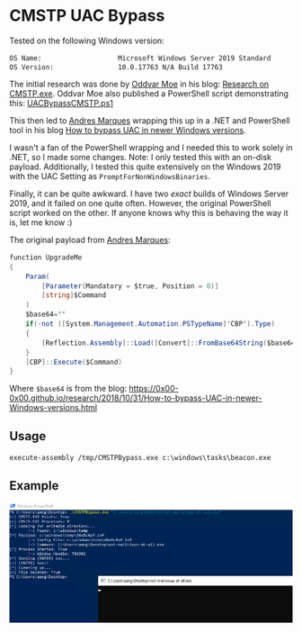 # CMSTP UAC Bypass

Tested on the following Windows version:
```
OS Name:                   Microsoft Windows Server 2019 Standard
OS Version:                10.0.17763 N/A Build 17763
```

The initial research was done by [Oddvar Moe](https://oddvar.moe/) in his blog: [Research on CMSTP.exe](https://oddvar.moe/2017/08/15/research-on-cmstp-exe/). Oddvar Moe also published a PowerShell script demonstrating this: [UACBypassCMSTP.ps1 ](https://gist.github.com/api0cradle/cf36fd40fa991c3a6f7755d1810cc61e#file-uacbypasscmstp-ps1)

This then led to [Andres Marques](https://twitter.com/_zc00l) wrapping this up in a .NET and PowerShell tool in his blog [How to bypass UAC in newer Windows versions](https://0x00-0x00.github.io/research/2018/10/31/How-to-bypass-UAC-in-newer-Windows-versions.html).

I wasn't a fan of the PowerShell wrapping and I needed this to work solely in .NET, so I made some changes. Note: I only tested this with an on-disk payload. Additionally, I tested this quite extensively on the Windows 2019 with the UAC Setting as `PromptForNonWindowsBinaries`. 

Finally, it can be quite awkward. I have two _exact_ builds of Windows Server 2019, and it failed on one quite often. However, the original PowerShell script worked on the other. If anyone knows why this is behaving the way it is, let me know :)

The original payload from [Andres Marques](https://twitter.com/_zc00l):

```csharp
function UpgradeMe
{
    Param(
        [Parameter(Mandatory = $true, Position = 0)]
        [string]$Command
    )
	$base64=""
    if(-not ([System.Management.Automation.PSTypeName]'CBP').Type)
    {
    	[Reflection.Assembly]::Load([Convert]::FromBase64String($base64)) | Out-Null
    }
    [CBP]::Execute($Command)
}
```
Where `$base64` is from the blog: https://0x00-0x00.github.io/research/2018/10/31/How-to-bypass-UAC-in-newer-Windows-versions.html

## Usage

```
execute-assembly /tmp/CMSTPBypass.exe c:\windows\tasks\beacon.exe
```
## Example
![see, it does work](./screenshots/see-it-does-work.PNG)


